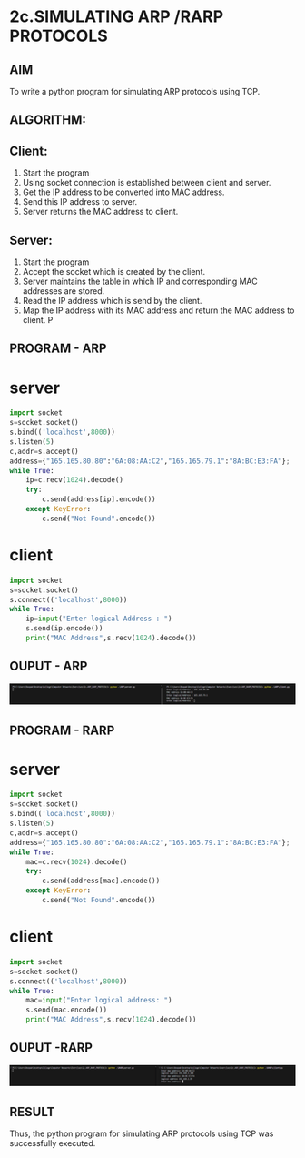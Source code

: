 # 2c.SIMULATING ARP /RARP PROTOCOLS
## AIM
To write a python program for simulating ARP protocols using TCP.
## ALGORITHM:
## Client:
1. Start the program
2. Using socket connection is established between client and server.
3. Get the IP address to be converted into MAC address.
4. Send this IP address to server.
5. Server returns the MAC address to client.
## Server:
1. Start the program
2. Accept the socket which is created by the client.
3. Server maintains the table in which IP and corresponding MAC addresses are
stored.
4. Read the IP address which is send by the client.
5. Map the IP address with its MAC address and return the MAC address to client.
P
## PROGRAM - ARP
# server
```python
import socket
s=socket.socket()
s.bind(('localhost',8000))
s.listen(5)
c,addr=s.accept()
address={"165.165.80.80":"6A:08:AA:C2","165.165.79.1":"8A:BC:E3:FA"};
while True:
    ip=c.recv(1024).decode()
    try:
        c.send(address[ip].encode())
    except KeyError:
        c.send("Not Found".encode())
```
# client
```python
import socket
s=socket.socket()
s.connect(('localhost',8000))
while True:
    ip=input("Enter logical Address : ")
    s.send(ip.encode())
    print("MAC Address",s.recv(1024).decode())

```
## OUPUT - ARP
![alt text](image.png)
## PROGRAM - RARP
# server
```python
import socket
s=socket.socket()
s.bind(('localhost',8000))
s.listen(5)
c,addr=s.accept()
address={"165.165.80.80":"6A:08:AA:C2","165.165.79.1":"8A:BC:E3:FA"};
while True:
    mac=c.recv(1024).decode()
    try:
        c.send(address[mac].encode())
    except KeyError:
        c.send("Not Found".encode())

```
# client
```python
import socket
s=socket.socket()
s.connect(('localhost',8000))
while True:
    mac=input("Enter logical address: ")
    s.send(mac.encode())
    print("MAC Address",s.recv(1024).decode())

```

## OUPUT -RARP
![alt text](image-2.png)
## RESULT
Thus, the python program for simulating ARP protocols using TCP was successfully 
executed.
